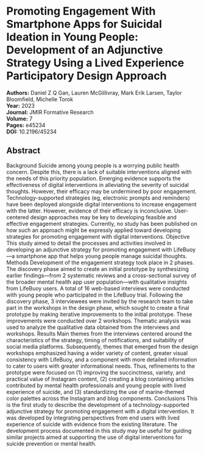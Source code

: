 # Promoting Engagement With Smartphone Apps for Suicidal Ideation in Young People: Development of an Adjunctive Strategy Using a Lived Experience Participatory Design Approach

**Authors:** Daniel Z Q Gan, Lauren McGillivray, Mark Erik Larsen, Taylor Bloomfield, Michelle Torok  
**Year:** 2023  
**Journal:** JMIR Formative Research  
**Volume:** 7  
**Pages:** e45234  
**DOI:** 10.2196/45234  

## Abstract
Background            Suicide among young people is a worrying public health concern. Despite this, there is a lack of suitable interventions aligned with the needs of this priority population. Emerging evidence supports the effectiveness of digital interventions in alleviating the severity of suicidal thoughts. However, their efficacy may be undermined by poor engagement. Technology-supported strategies (eg, electronic prompts and reminders) have been deployed alongside digital interventions to increase engagement with the latter. However, evidence of their efficacy is inconclusive. User-centered design approaches may be key to developing feasible and effective engagement strategies. Currently, no study has been published on how such an approach might be expressly applied toward developing strategies for promoting engagement with digital interventions.                                Objective            This study aimed to detail the processes and activities involved in developing an adjunctive strategy for promoting engagement with LifeBuoy—a smartphone app that helps young people manage suicidal thoughts.                                Methods            Development of the engagement strategy took place in 2 phases. The discovery phase aimed to create an initial prototype by synthesizing earlier findings—from 2 systematic reviews and a cross-sectional survey of the broader mental health app user population—with qualitative insights from LifeBuoy users. A total of 16 web-based interviews were conducted with young people who participated in the LifeBuoy trial. Following the discovery phase, 3 interviewees were invited by the research team to take part in the workshops in the design phase, which sought to create a final prototype by making iterative improvements to the initial prototype. These improvements were conducted over 2 workshops. Thematic analysis was used to analyze the qualitative data obtained from the interviews and workshops.                                Results            Main themes from the interviews centered around the characteristics of the strategy, timing of notifications, and suitability of social media platforms. Subsequently, themes that emerged from the design workshops emphasized having a wider variety of content, greater visual consistency with LifeBuoy, and a component with more detailed information to cater to users with greater informational needs. Thus, refinements to the prototype were focused on (1) improving the succinctness, variety, and practical value of Instagram content, (2) creating a blog containing articles contributed by mental health professionals and young people with lived experience of suicide, and (3) standardizing the use of marine-themed color palettes across the Instagram and blog components.                                Conclusions            This is the first study to describe the development of a technology-supported adjunctive strategy for promoting engagement with a digital intervention. It was developed by integrating perspectives from end users with lived experience of suicide with evidence from the existing literature. The development process documented in this study may be useful for guiding similar projects aimed at supporting the use of digital interventions for suicide prevention or mental health.

